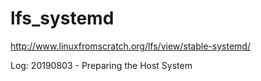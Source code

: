 # lfs_systemd
http://www.linuxfromscratch.org/lfs/view/stable-systemd/

Log:
20190803 - Preparing the Host System
